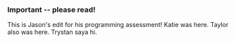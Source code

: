 ### Important -- please read!
This is Jason's edit for his programming assessment!
Katie was here.
Taylor also was here.
Trystan saya hi.
